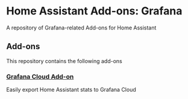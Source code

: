 # Home Assistant Add-ons: Grafana

A repository of Grafana-related Add-ons for Home Assistant

## Add-ons

This repository contains the following add-ons

### [Grafana Cloud Add-on](./grafana_cloud)

Easily export Home Assistant stats to Grafana Cloud

[grafana]: https://grafana.com
